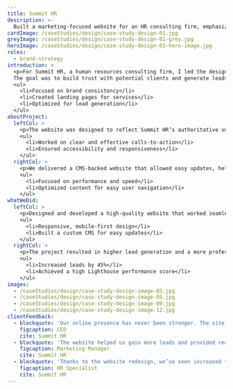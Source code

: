 ```yaml
---
title: Summit HR
description: >-
  Built a marketing-focused website for an HR consulting firm, emphasizing trust, authority, and lead generation.
cardImage: /caseStudies/design/case-study-design-01.jpg
greyImage: /caseStudies/design/case-study-design-01-grey.jpg
heroImage: /caseStudies/design/case-study-design-01-hero-image.jpg
roles:
  - brand-strategy
introduction: >
  <p>For Summit HR, a human resources consulting firm, I led the design and development of their new marketing website.
  The goal was to build trust with potential clients and generate leads through clear messaging and a professional online presence.</p>
  <ul>
    <li>Focused on brand consistency</li>
    <li>Created landing pages for services</li>
    <li>Optimized for lead generation</li>
  </ul>
aboutProject:
  leftCol: >
    <p>The website was designed to reflect Summit HR’s authoritative voice while maintaining a user-friendly experience.</p>
    <ul>
      <li>Worked on clear and effective calls-to-action</li>
      <li>Ensured accessibility and responsiveness</li>
    </ul>
  rightCol: >
    <p>We delivered a CMS-backed website that allowed easy updates, helping reduce long-term maintenance costs.</p>
    <ul>
      <li>Focused on performance and speed</li>
      <li>Optimized content for easy user navigation</li>
    </ul>
whatWeDid:
  leftCol: >
    <p>Designed and developed a high-quality website that worked seamlessly across all devices.</p>
    <ul>
      <li>Responsive, mobile-first design</li>
      <li>Built a custom CMS for easy updates</li>
    </ul>
  rightCol: >
    <p>The project resulted in higher lead generation and a more professional brand presence online.</p>
    <ul>
      <li>Increased leads by 45%</li>
      <li>Achieved a high Lighthouse performance score</li>
    </ul>
images:
  - /caseStudies/design/case-study-design-image-03.jpg
  - /caseStudies/design/case-study-design-image-05.jpg
  - /caseStudies/design/case-study-design-image-09.jpg
  - /caseStudies/design/case-study-design-image-12.jpg
clientFeedback:
  - blockquote: 'Our online presence has never been stronger. The site is professional, easy to navigate, and reflects our company values clearly to clients and partners.'
    figcaption: CEO
    cite: Summit HR
  - blockquote: 'The website helped us gain more leads and provided real-time updates to our clients, improving communication and overall satisfaction.'
    figcaption: Marketing Manager
    cite: Summit HR
  - blockquote: 'Thanks to the website redesign, we’ve seen increased trust and engagement, with more visitors interacting and returning to our platform regularly.'
    figcaption: HR Specialist
    cite: Summit HR
---
```

